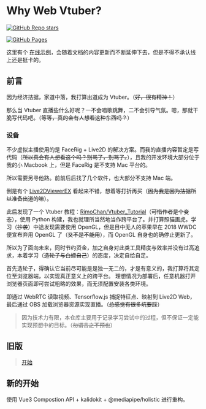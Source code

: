 # Why Web Vtuber?

[![GitHub Repo stars](https://img.shields.io/github/stars/YunYouJun/vtuber?style=social)](https://github.com/YunYouJun/vtuber)

[![GitHub Pages](https://github.com/YunYouJun/vtuber/actions/workflows/gh-pages.yml/badge.svg)](https://github.com/YunYouJun/vtuber/actions/workflows/gh-pages.yml)

这里有个 [在线示例](https://vtuber.yunyoujun.cn)，会随着文档的内容更新而不断延伸下去，但是不得不承认线上还是挺卡的。

## 前言

因为经济拮据，家道中落，我打算出道成为 Vtuber。（~~好，很有精神！~~）

那么当 Vtuber 直播些什么好呢？一不会唱歌跳舞，二不会引导气氛。嗯，那就干脆写代码吧。（~~等等，真的会有人想看这种东西吗？~~）

### 设备

不少虚拟主播使用的是 FaceRig + Live2D 的解决方案。而我的直播内容暂定是写代码（~~所以真会有人想看这个吗？别骂了，别骂了。~~），且我的开发环境大部分位于我的小 Macbook 上，但是 FaceRig 是不支持 Mac 平台的。

所以需要另寻他路。前前后后找了几个软件，也大部分不支持 Mac 端。

倒是有个 [Live2DViewerEX](https://store.steampowered.com/app/616720/Live2DViewerEX/) 看起来不错，想着等打折再买（~~因为我是因为拮据所以准备出道的嘛~~）。

此后发现了一个 Vtuber 教程：[RimoChan/Vtuber_Tutorial](https://github.com/RimoChan/Vtuber_Tutorial)（~~可惜作者是个变态~~），使用 Python 构建，我也就理所当然地当作跨平台了。并打算照猫画虎。学习（~~抄袭~~）中途发现需要使用 OpenGL，但是目中无人的苹果早在 2018 WWDC 便宣布弃用 OpenGL 了（~~又不是不能用~~），而 OpenGL 自身也的确停止更新了。

所以为了面向未来，同时节约资金，加之自身对此类工具精度与效率并没有过高追求，本着学习（~~造轮子与白嫖自己~~）的态度，决定自给自足。

首先造轮子，得确认它当前尽可能是是独一无二的，才是有意义的，我打算将其定位至浏览器端，以实现真正意义上的跨平台。
理想情况为部署后，任意机器打开浏览器页面即可尝试粗略的效果，而无须配置安装各类环境。

即通过 WebRTC 读取视频、Tensorflow.js 捕捉特征点、映射到 Live2D Web，最后通过 OBS 加载浏览器资源实现直播。（~~总感觉有很多坑要踩~~）

> 因为技术力有限，本仓库主要用于记录学习尝试中的过程，但不保证一定能实现预想中的目标。（~~勿谓言之不预也~~）

## 旧版

> [开始](./start.md)

## 新的开始

使用 Vue3 Compostion API + kalidokit + @mediapipe/holistic 进行重构。
